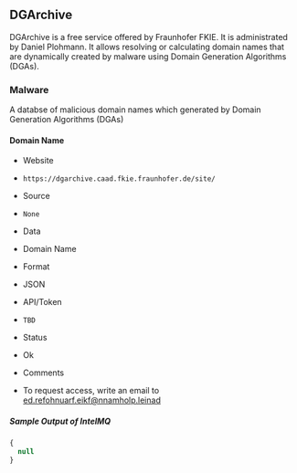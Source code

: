 ## DGArchive

DGArchive is a free service offered by Fraunhofer FKIE. It is administrated by
Daniel Plohmann. It allows resolving or calculating domain names that are
dynamically created by malware using Domain Generation Algorithms (DGAs).

### Malware

A databse of malicious domain names which generated by Domain Generation
Algorithms (DGAs)

#### Domain Name
>
* Website
 - `https://dgarchive.caad.fkie.fraunhofer.de/site/`
* Source
 - `None`
* Data
 - Domain Name
* Format
 - JSON
* API/Token
 - `TBD`
* Status
 - Ok
* Comments
 - To request access, write an email to ed.refohnuarf.eikf@nnamholp.leinad

##### Sample Output of IntelMQ

```javascript
{
  null
}
```